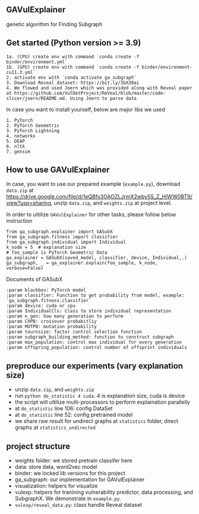 ## GAVulExplainer
genetic algorithm for Finding Subgraph

## Get started (Python version >= 3.9)
    1a. (CPU) create env with command `conda create -f binder/environment.yml`
    1b. (GPU) create env with command `conda create -f binder/environment-cu11.3.yml`
    2. activate env with `conda activate ga_subgraph`
    3. Download Reveal dataset: https://bit.ly/3bX30ai
    4. We flowed and used Joern which was provided along with Reveal paper at https://github.com/VulDetProject/ReVeal/blob/master/code-slicer/joern/README.md. Using Joern to parse data

In case you want to install yourself, below are major libs we used
    
    1. PyTorch
    2. PyTorch Geometric
    3. PyTorch Lightning
    4. networkx
    5. DEAP
    6. nltk
    7. gensim

## How to use GAVulExplainer
In case, you want to use our prepared example (`example.py`), download `data.zip` at https://drive.google.com/file/d/1eQBfx3OAOZLJrmX2wby5S_Z_HiWW0BT9/view?usp=sharing, unzip `data.zip`, and `weights.zip` at project level.

In order to ultilize `GAVulExplainer` for other tasks, please follow below instruction

    from ga_subgraph.explainer import GASubX
    from ga_subgraph.fitness import classifier
    from ga_subgraph.individual import Individual
    k_node = 5  # explanation size
    # foo_sample is PyTorch Geometric Data
    ga_explainer = GASubX(saved_model, classifier, device, Individual,.)
    ga_subgraph, _ = ga_explainer.explain(foo_sample, k_node, verbose=False)

Documents of GASubX
```
:param blackbox: PyTorch model
:param classifier: Function to get probability from model, example: `ga_subgraph.fitness.classifier`
:param device: cuda or cpu
:param IndividualCls: Class to store individual representation
:param n_gen: how many generation to perform
:param CXPB: crossover probabitliy
:param MUTPB: mutation probability
:param tournsize: factor control selection function
:param subgraph_building_method: function to construct subgraph
:param max_population: control max individual for every generation
:param offspring_population: control number of offsprint individuals
```

## preproduce our experiments (vary explanation size)
 + unzip `data.zip`, and `weights.zip`
 + run `python do_statistic 4 cuda`. 4 is explanation size, cuda is device
 + the script will ultilize multi-processors to perform explaination parallelly
 + at `do_statistic` line 106: config DataSet 
 + at `do_statistic` line 52: config pretrained model
 + we share raw result for undirect graphs at `statistics` folder, direct graphs at `statistics_undirected`

## project structure
 + weights folder: we stored pretrain classifer here
 + data: store data, word2vec model
 + binder: we locked lib versions for this project
 + ga_subgraph: our implementation for GAVulExplainer
 + visualization: helpers for visualize
 + vulexp: helpers for tranining vulnerability predictor, data processing, and SubgraphX. We demonstrate in `example.py`.
 + `vulexp/reveal_data.py`: class handle Reveal dataset